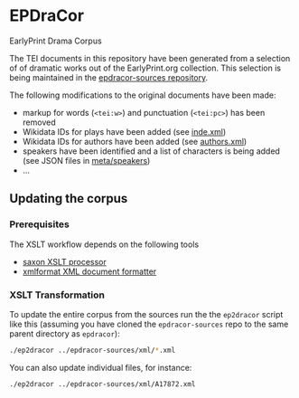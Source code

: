 # EPDraCor

EarlyPrint Drama Corpus

The TEI documents in this repository have been generated from a selection of
of dramatic works out of the EarlyPrint.org collection. This selection is
being maintained in the
[epdracor-sources repository](http://github.com/dracor-org/epdracor-sources).

The following modifications to the original documents have been made:

- markup for words (`<tei:w>`) and punctuation (`<tei:pc>`) has been removed
- Wikidata IDs for plays have been added (see [inde.xml](index.xml))
- Wikidata IDs for authors have been added (see [authors.xml](authors.xml))
- speakers have been identified and a list of characters is being added (see
  JSON files in [meta/speakers](meta/speakers/))
- ...

## Updating the corpus

### Prerequisites

The XSLT workflow depends on the following tools

- [saxon XSLT processor](https://www.saxonica.com/)
- [xmlformat XML document formatter](http://www.kitebird.com/software/xmlformat/xmlformat.html)

### XSLT Transformation

To update the entire corpus from the sources run the the `ep2dracor` script like
this (assuming you have cloned the `epdracor-sources` repo to the same parent
directory as `epdracor`):

```sh
./ep2dracor ../epdracor-sources/xml/*.xml
```

You can also update individual files, for instance:

```sh
./ep2dracor ../epdracor-sources/xml/A17872.xml
```
